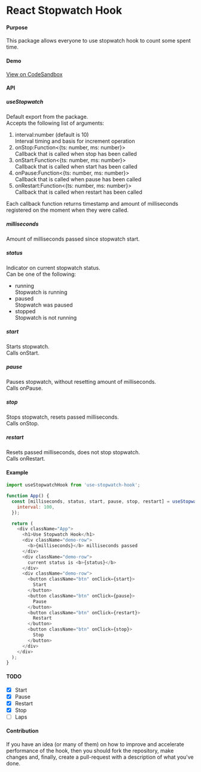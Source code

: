 # React Stopwatch Hook

#### Purpose
This package allows everyone to use stopwatch hook to count some spent time.

#### Demo
[View on CodeSandbox](https://codesandbox.io/embed/use-stopwatch-hook-demo-z6lno)

#### API

##### useStopwatch
Default export from the package.  
Accepts the following list of arguments:
1. interval:number (default is 10)  
Interval timing and basis for increment operation
2. onStop:Function<{ts: number, ms: number}>  
Callback that is called when stop has been called 
3. onStart:Function<{ts: number, ms: number}>  
Callback that is called when start has been called 
4. onPause:Function<{ts: number, ms: number}>  
Callback that is called when pause has been called 
5. onRestart:Function<{ts: number, ms: number}>  
Callback that is called when restart has been called

Each callback function returns timestamp and amount of milliseconds registered on the moment when they were called.

##### milliseconds
Amount of milliseconds passed since stopwatch start.

##### status
Indicator on current stopwatch status.  
Can be one of the following:
- running  
Stopwatch is running
- paused  
Stopwatch was paused
- stopped  
Stopwatch is not running

##### start
Starts stopwatch.  
Calls onStart.

##### pause
Pauses stopwatch, without resetting amount of milliseconds.  
Calls onPause.

##### stop
Stops stopwatch, resets passed milliseconds.  
Calls onStop.

##### restart
Resets passed milliseconds, does not stop stopwatch.  
Calls onRestart.

#### Example

```javascript
import useStopwatchHook from 'use-stopwatch-hook';

function App() {
  const [milliseconds, status, start, pause, stop, restart] = useStopwatch({
    interval: 100,
  });

  return (
    <div className="App">
      <h1>Use Stopwatch Hook</h1>
      <div className="demo-row">
        <b>{milliseconds}</b> milliseconds passed
      </div>
      <div className="demo-row">
        current status is <b>{status}</b>
      </div>
      <div className="demo-row">
        <button className="btn" onClick={start}>
          Start
        </button>
        <button className="btn" onClick={pause}>
          Pause
        </button>
        <button className="btn" onClick={restart}>
          Restart
        </button>
        <button className="btn" onClick={stop}>
          Stop
        </button>
      </div>
    </div>
  );
}
```

#### TODO
- [x] Start
- [x] Pause
- [x] Restart
- [x] Stop
- [ ] Laps

#### Contribution
If you have an idea (or many of them) on how to improve and accelerate performance of the hook, then you should fork the repository, make changes and, finally, create a pull-request with a description of what you've done.